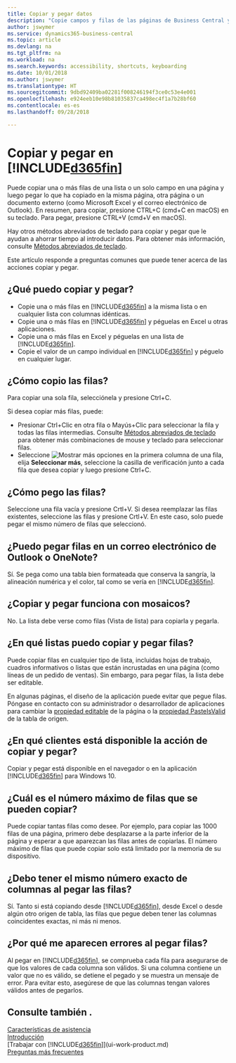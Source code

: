 ```yaml
---
title: Copiar y pegar datos
description: "Copie campos y filas de las páginas de Business Central y péguelos en otro lugar."
author: jswymer
ms.service: dynamics365-business-central
ms.topic: article
ms.devlang: na
ms.tgt_pltfrm: na
ms.workload: na
ms.search.keywords: accessibility, shortcuts, keyboarding
ms.date: 10/01/2018
ms.author: jswymer
ms.translationtype: HT
ms.sourcegitcommit: 9dbd92409ba02281f008246194f3ce0c53e4e001
ms.openlocfilehash: e924eeb10e98b81035837ca498ec4f1a7b28bf60
ms.contentlocale: es-es
ms.lasthandoff: 09/28/2018

---
```


# <a name="copying-and-pasting-in-included365finincludesd365finmdmd"></a>Copiar y pegar en [!INCLUDE[d365fin](includes/d365fin_md.md)]
Puede copiar una o más filas de una lista o un solo campo en una página y luego pegar lo que ha copiado en la misma página, otra página o un documento externo (como Microsoft Excel y el correo electrónico de Outlook). En resumen, para copiar, presione CTRL+C (cmd+C en macOS) en su teclado. Para pegar, presione CTRL+V (cmd+V en macOS).

Hay otros métodos abreviados de teclado para copiar y pegar que le ayudan a ahorrar tiempo al introducir datos. Para obtener más información, consulte [Métodos abreviados de teclado](keyboard-shortcuts.md#CopyRows).

Este artículo responde a preguntas comunes que puede tener acerca de las acciones copiar y pegar.  

## <a name="what-can-i-copy-and-paste"></a>¿Qué puedo copiar y pegar?
-   Copie una o más filas en [!INCLUDE[d365fin](includes/d365fin_md.md)] a la misma lista o en cualquier lista con columnas idénticas.
-   Copie una o más filas en [!INCLUDE[d365fin](includes/d365fin_md.md)] y péguelas en Excel u otras aplicaciones.
-   Copie una o más filas en Excel y péguelas en una lista de [!INCLUDE[d365fin](includes/d365fin_md.md)].
-   Copie el valor de un campo individual en [!INCLUDE[d365fin](includes/d365fin_md.md)] y péguelo en cualquier lugar.

## <a name="how-do-i-copy-rows"></a>¿Cómo copio las filas?
Para copiar una sola fila, selecciónela y presione Ctrl+C.

Si desea copiar más filas, puede:
-   Presionar Ctrl+Clic en otra fila o Mayús+Clic para seleccionar la fila y todas las filas intermedias. Consulte [Métodos abreviados de teclado](keyboard-shortcuts.md#CopyRows) para obtener más combinaciones de mouse y teclado para seleccionar filas.
-   Seleccione ![Mostrar más opciones](media/show-more-options-icon.png "icono Mostrar más opciones") en la primera columna de una fila, elija **Seleccionar más**, seleccione la casilla de verificación junto a cada fila que desea copiar y luego presione Ctrl+C.

## <a name="how-do-i-paste-rows"></a>¿Cómo pego las filas?
Seleccione una fila vacía y presione Crtl+V. Si desea reemplazar las filas existentes, seleccione las filas y presione Crtl+V. En este caso, solo puede pegar el mismo número de filas que seleccionó.

<!-- Rows are pasted directly where your cursor is located. If you paste into an empty line, any existing subsequent lines will be moved after the pasted lines. If you paste into an existing line or lines, this will be overwritten.-->

## <a name="can-i-paste-rows-into-an-outlook-email-or-onenote"></a>¿Puedo pegar filas en un correo electrónico de Outlook o OneNote?
Sí. Se pega como una tabla bien formateada que conserva la sangría, la alineación numérica y el color, tal como se vería en [!INCLUDE[d365fin](includes/d365fin_md.md)].

## <a name="does-copy-and-paste-work-with-tiles"></a>¿Copiar y pegar funciona con mosaicos?
No. La lista debe verse como filas (Vista de lista) para copiarla y pegarla.

## <a name="in-which-lists-can-i-copy-and-paste-rows"></a>¿En qué listas puedo copiar y pegar filas?
Puede copiar filas en cualquier tipo de lista, incluidas hojas de trabajo, cuadros informativos o listas que están incrustadas en una página (como líneas de un pedido de ventas). Sin embargo, para pegar filas, la lista debe ser editable.

En algunas páginas, el diseño de la aplicación puede evitar que pegue filas. Póngase en contacto con su administrador o desarrollador de aplicaciones para cambiar la [propiedad editable](https://docs.microsoft.com/en-us/dynamics365/business-central/dev-itpro/developer/properties/devenv-editable-property) de la página o la [propiedad PasteIsValid](https://docs.microsoft.com/en-us/dynamics365/business-central/dev-itpro/developer/properties/devenv-pasteisvalid-property) de la tabla de origen.

## <a name="on-which-clients-is-copy-and-paste-available"></a>¿En qué clientes está disponible la acción de copiar y pegar?
Copiar y pegar está disponible en el navegador o en la aplicación [!INCLUDE[d365fin](includes/d365fin_md.md)] para Windows 10.

## <a name="what-is-the-maximum-number-of-rows-that-can-be-copied"></a>¿Cuál es el número máximo de filas que se pueden copiar?
Puede copiar tantas filas como desee. Por ejemplo, para copiar las 1000 filas de una página, primero debe desplazarse a la parte inferior de la página y esperar a que aparezcan las filas antes de copiarlas. El número máximo de filas que puede copiar solo está limitado por la memoria de su dispositivo.

## <a name="must-i-have-the-exact-same-number-of-columns-when-pasting-rows"></a>¿Debo tener el mismo número exacto de columnas al pegar las filas?
Sí. Tanto si está copiando desde [!INCLUDE[d365fin](includes/d365fin_md.md)], desde Excel o desde algún otro origen de tabla, las filas que pegue deben tener las columnas coincidentes exactas, ni más ni menos.

## <a name="why-do-i-get-errors-when-pasting-rows"></a>¿Por qué me aparecen errores al pegar filas?
Al pegar en [!INCLUDE[d365fin](includes/d365fin_md.md)], se comprueba cada fila para asegurarse de que los valores de cada columna son válidos. Si una columna contiene un valor que no es válido, se detiene el pegado y se muestra un mensaje de error. Para evitar esto, asegúrese de que las columnas tengan valores válidos antes de pegarlos.


## <a name="see-also"></a>Consulte también .
[Características de asistencia](ui-accessibility.md)  
[Introducción](product-get-started.md)  
[Trabajar con [!INCLUDE[d365fin](includes/d365fin_md.md)]](ui-work-product.md)  
[Preguntas más frecuentes](across-faq.md)  

